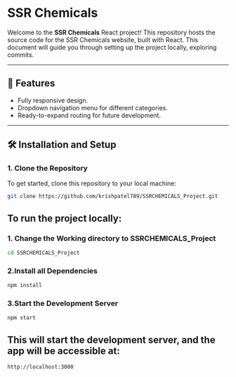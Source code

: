 # SSR Chemicals 

Welcome to the **SSR Chemicals** React project! This repository hosts the source code for the SSR Chemicals website, built with React. This document will guide you through setting up the project locally, exploring commits.

---

## 🚀 Features
- Fully responsive design.
- Dropdown navigation menu for different categories.
- Ready-to-expand routing for future development.

---

## 🛠️ Installation and Setup

### 1. Clone the Repository
To get started, clone this repository to your local machine:

```bash
git clone https://github.com/krishpatel789/SSRCHEMICALS_Project.git
```
## To run the project locally:
### 1. Change the Working directory to SSRCHEMICALS_Project
```bash
cd SSRCHEMICALS_Project
```
### 2.Install all Dependencies
```bash
npm install 
```
### 3.Start the Development Server
```bash
npm start
```
## This will start the development server, and the app will be accessible at:

```bash
http://localhost:3000
```

